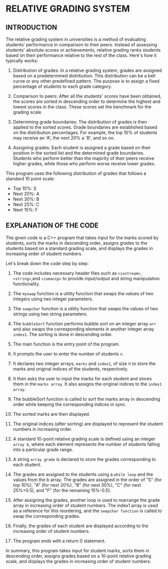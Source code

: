 # **RELATIVE GRADING SYSTEM**
## INTRODUCTION
The relative grading system in universities is a method of evaluating students' performance in comparison to their peers. Instead of assessing students' absolute scores or achievements, relative grading ranks students based on their performance relative to the rest of the class. Here's how it typically works:
1. Distribution of grades: In a relative grading system, grades are assigned based on a predetermined distribution. This distribution can be a bell curve or any other predefined pattern. The purpose is to assign a fixed percentage of students to each grade category.

2. Comparison to peers: After all the students' scores have been obtained, the scores are sorted in descending order to determine the highest and lowest scores in the class. These scores set the benchmark for the grading scale.

3. Determining grade boundaries: The distribution of grades is then applied to the sorted scores. Grade boundaries are established based on the distribution percentages. For example, the top 10% of students may receive an 'A', the next 20% a 'B', and so on.

4. Assigning grades: Each student is assigned a grade based on their position in the sorted list and the determined grade boundaries. Students who perform better than the majority of their peers receive higher grades, while those who perform worse receive lower grades.

This program uses the following distribution of grades that follows a standard 10 point scale:
* Top 10%: S
* Next 20%: A
* Next 30%: B
* Next 25%: C
* Next 15%: F

## EXPLANATION OF THE CODE
The given code is a C++ program that takes input for the marks scored by students, sorts the marks in descending order, assigns grades to the students based on a standard grading scale, and displays the grades in increasing order of student numbers.

Let's break down the code step by step:

1. The code includes necessary header files such as `<iostream>`,`<string>`,and `<iomanip>`  to provide input/output and string manipulation functionality.

2. The `myswap` function is a utility function that swaps the values of two integers using two integer parameters.

3. The `swapchar` function is a utility function that swaps the values of two strings using two string parameters.

4. The `bubbleSort` function performs bubble sort on an integer array `arr` and also swaps the corresponding elements in another integer array `index1`. The sorting is done in descending order.

5. The main function is the entry point of the program.

6. It prompts the user to enter the number of students `n`.

7. It declares two integer arrays, `marks` and `index1`, of size n to store the marks and original indices of the students, respectively.

8. It then asks the user to input the marks for each student and stores them in the `marks array`. It also assigns the original indices to the `index1 array`.

9. The bubbleSort function is called to sort the marks array in descending order while keeping the corresponding indices in sync.

10. The sorted marks are then displayed.

11. The original indices (after sorting) are displayed to represent the student numbers in increasing order.

12. A standard 10-point relative grading scale is defined using an integer `array b`, where each element represents the number of students falling into a particular grade range.

13. A string `array grade` is declared to store the grades corresponding to each student.

14. The grades are assigned to the students using a `while loop` and the values from the b array. The grades are assigned in the order of "S" (for top 10%), "A" (for next 20%), "B" (for next 30%), "C" (for next 25%+0.5), and "F" (for the remaining 15%-0.5).

15. After assigning the grades, another loop is used to rearrange the grade array in increasing order of student numbers. The index1 array is used as a reference for this reordering, and the `swapchar function` is called to swap the corresponding grades.

16. Finally, the grades of each student are displayed according to the increasing order of student numbers.

17. The program ends with a return 0 statement.

In summary, this program takes input for student marks, sorts them in descending order, assigns grades based on a  10-point relative grading scale, and displays the grades in increasing order of student numbers.

